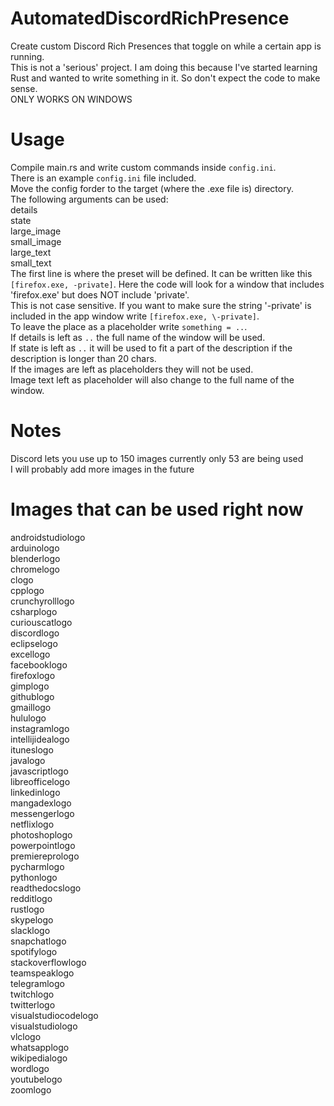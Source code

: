 # AutomatedDiscordRichPresence
Create custom Discord Rich Presences that toggle on while a certain app is running.  
This is not a 'serious' project. I am doing this because I've started learning Rust and wanted to write something in it. So don't expect the code to make sense.  
ONLY WORKS ON WINDOWS
# Usage
Compile main.rs and write custom commands inside `config.ini`.  
There is an example `config.ini` file included.  
Move the config forder to the target (where the .exe file is) directory.  
The following arguments can be used:  
 details  
 state  
 large_image  
 small_image  
 large_text   
 small_text  
The first line is where the preset will be defined. It can be written like this `[firefox.exe, -private]`.
Here the code will look for a window that includes 'firefox.exe' but does NOT include 'private'.  
This is not case sensitive. 
If you want to make sure the string '-private' is included in the app window write `[firefox.exe, \-private]`.  
To leave the place as a placeholder write `something = ..`.  
If details is left as `..` the full name of the window will be used.  
If state is left as `..` it will be used to fit a part of the description if the description is longer than 20 chars.  
If the images are left as placeholders they will not be used.  
Image text left as placeholder will also change to the full name of the window.  
# Notes
Discord lets you use up to 150 images currently only 53 are being used  
I will probably add more images in the future  
# Images that can be used right now
androidstudiologo  
arduinologo  
blenderlogo  
chromelogo  
clogo  
cpplogo  
crunchyrolllogo  
csharplogo  
curiouscatlogo  
discordlogo  
eclipselogo  
excellogo  
facebooklogo  
firefoxlogo  
gimplogo  
githublogo  
gmaillogo  
hululogo  
instagramlogo  
intellijidealogo  
ituneslogo  
javalogo  
javascriptlogo  
libreofficelogo  
linkedinlogo  
mangadexlogo  
messengerlogo  
netflixlogo  
photoshoplogo  
powerpointlogo  
premiereprologo  
pycharmlogo  
pythonlogo  
readthedocslogo  
redditlogo  
rustlogo  
skypelogo  
slacklogo  
snapchatlogo  
spotifylogo  
stackoverflowlogo  
teamspeaklogo  
telegramlogo  
twitchlogo  
twitterlogo  
visualstudiocodelogo  
visualstudiologo  
vlclogo  
whatsapplogo  
wikipedialogo  
wordlogo  
youtubelogo  
zoomlogo  
